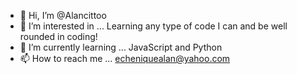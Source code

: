 - 👋 Hi, I’m @Alancittoo
- 👀 I’m interested in ... Learning any type of code I can and be well rounded in coding!
- 🌱 I’m currently learning ... JavaScript and Python 
- 📫 How to reach me ... echeniquealan@yahoo.com

<!---
Alancittoo/Alancittoo is a ✨ special ✨ repository because its `README.md` (this file) appears on your GitHub profile.
You can click the Preview link to take a look at your changes.
--->
